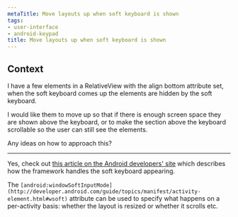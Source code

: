 ```yaml
---
metaTitle: Move layouts up when soft keyboard is shown
tags:
- user-interface
- android-keypad
title: Move layouts up when soft keyboard is shown
---
```


## Context

I have a few elements in a RelativeView with the align bottom attribute set, when the soft keyboard comes up the elements are hidden by the soft keyboard.


I would like them to move up so that if there is enough screen space they are shown above the keyboard, or to make the section above the keyboard scrollable so the user can still see the elements.


Any ideas on how to approach this?



---

Yes, check out [this article on the Android developers' site](http://android-developers.blogspot.com/2009/04/updating-applications-for-on-screen.html) which describes how the framework handles the soft keyboard appearing.


The `[android:windowSoftInputMode](http://developer.android.com/guide/topics/manifest/activity-element.html#wsoft)` attribute can be used to specify what happens on a per-activity basis: whether the layout is resized or whether it scrolls etc.

